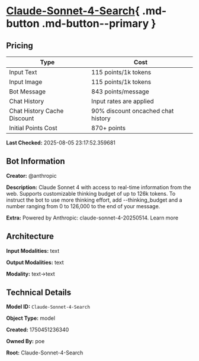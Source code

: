# [Claude-Sonnet-4-Search](https://poe.com/Claude-Sonnet-4-Search){ .md-button .md-button--primary }

## Pricing

| Type | Cost |
|------|------|
| Input Text | 115 points/1k tokens |
| Input Image | 115 points/1k tokens |
| Bot Message | 843 points/message |
| Chat History | Input rates are applied |
| Chat History Cache Discount | 90% discount oncached chat history |
| Initial Points Cost | 870+ points |

**Last Checked:** 2025-08-05 23:17:52.359681


## Bot Information

**Creator:** @anthropic

**Description:** Claude Sonnet 4 with access to real-time information from the web. Supports customizable thinking budget of up to 126k tokens.
To instruct the bot to use more thinking effort, add --thinking_budget and a number ranging from 0 to 126,000 to the end of your message.

**Extra:** Powered by Anthropic: claude-sonnet-4-20250514. Learn more


## Architecture

**Input Modalities:** text

**Output Modalities:** text

**Modality:** text->text


## Technical Details

**Model ID:** `Claude-Sonnet-4-Search`

**Object Type:** model

**Created:** 1750451236340

**Owned By:** poe

**Root:** Claude-Sonnet-4-Search
